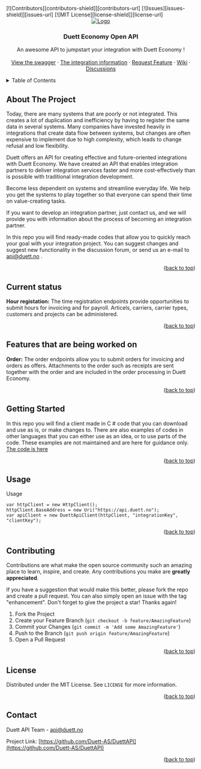 <div id="top"></div>
[![Contributors][contributors-shield]][contributors-url]
[![Issues][issues-shield]][issues-url]
[![MIT License][license-shield]][license-url]



<!-- PROJECT LOGO -->
<br />
<div align="center">
  <a href="https://github.com/othneildrew/Best-README-Template">
    <img src="https://duett.no/wp-content/uploads/2017/09/Logo214x90.png" alt="Logo">
  </a>

  <h3 align="center">Duett Economy Open API</h3>

  <p align="center">
    An awesome API to jumpstart your integration with Duett Economy !
    <br />
    <br />
    <a href="https://api.duett.no/swagger/index.html">View the swagger</a>
    ·
    <a href="https://duett.no/integrasjoner/">The integration information</a>
    ·
    <a href="https://github.com/Duett-AS/DuettAPI/issues">Request Feature</a>
    ·
    <a href="https://github.com/Duett-AS/DuettAPI/wikis">Wiki</a>
    ·
    <a href="https://github.com/Duett-AS/DuettAPI/discussions">Discussions</a>
  </p>
</div>



<!-- TABLE OF CONTENTS -->
<details>
  <summary>Table of Contents</summary>
  <ol>
    <li>
      <a href="#about-the-project">About The Project</a>
    </li>
    <li>
      <a href="#current-status">Current status</a>
    </li>
    <li>
      <a href="#features-that-are-being-worked-on">Features that are being worked on</a>
    </li>
    <li>
      <a href="#getting-started">Getting Started</a>
    </li>
    <li><a href="#usage">Usage</a></li>
    <li><a href="#contributing">Contributing</a></li>
    <li><a href="#license">License</a></li>
    <li><a href="#contact">Contact</a></li>
  </ol>
</details>



<!-- ABOUT THE PROJECT -->
## About The Project

Today, there are many systems that are poorly or not integrated. This creates a lot of duplication and inefficiency by having to register the same data in several systems. Many companies have invested heavily in integrations that create data flow between systems, but changes are often expensive to implement due to high complexity, which leads to change refusal and low flexibility.

Duett offers an API for creating effective and future-oriented integrations with Duett Economy. We have created an API that enables integration partners to deliver integration services faster and more cost-effectively than is possible with traditional integration development.

Become less dependent on systems and streamline everyday life. We help you get the systems to play together so that everyone can spend their time on value-creating tasks.

If you want to develop an integration partner, just contact us, and we will provide you with information about the process of becoming an integration partner.

In this repo you will find ready-made codes that allow you to quickly reach your goal with your integration project. You can suggest changes and suggest new functionality in the discussion forum, or send us an e-mail to api@duett.no .

<p align="right">(<a href="#top">back to top</a>)</p>

<!-- CURRENT STATUS -->
## Current status
**Hour registation:**
The time registration endpoints provide opportunities to submit hours for invoicing and for payroll. Articels, carriers, carrier types, customers and projects can be administered.
<p align="right">(<a href="#top">back to top</a>)</p>

<!-- FEATURES THAT ARE BEING WORKED ON -->
## Features that are being worked on
**Order:**
The order endpoints allow you to submit orders for invoicing and orders as offers. Attachments to the order such as receipts are sent together with the order and are included in the order processing in Duett Economy.
<p align="right">(<a href="#top">back to top</a>)</p>

<!-- GETTING STARTED -->
## Getting Started

In this repo you will find a client made in C # code that you can download and use as is, or make changes to. There are also examples of codes in other languages that you can either use as an idea, or to use parts of the code. These examples are not maintained and are here for guidance only. <a href="https://github.com/Duett-AS/DuettAPI/tree/main/.NET%20ApiClient">The code is here</a>
<p align="right">(<a href="#top">back to top</a>)</p>

<!-- USAGE EXAMPLES -->
## Usage

Usage
```CSHARP
var httpClient = new HttpClient();
httpClient.BaseAddress = new Uri("https://api.duett.no");
var apiClient = new DuettApiClient(httpClient, "integrationKey", "clientKey");
```


<p align="right">(<a href="#top">back to top</a>)</p>

<!-- CONTRIBUTING -->
## Contributing

Contributions are what make the open source community such an amazing place to learn, inspire, and create. Any contributions you make are **greatly appreciated**.

If you have a suggestion that would make this better, please fork the repo and create a pull request. You can also simply open an issue with the tag "enhancement".
Don't forget to give the project a star! Thanks again!

1. Fork the Project
2. Create your Feature Branch (`git checkout -b feature/AmazingFeature`)
3. Commit your Changes (`git commit -m 'Add some AmazingFeature'`)
4. Push to the Branch (`git push origin feature/AmazingFeature`)
5. Open a Pull Request

<p align="right">(<a href="#top">back to top</a>)</p>



<!-- LICENSE -->
## License

Distributed under the MIT License. See `LICENSE` for more information.

<p align="right">(<a href="#top">back to top</a>)</p>



<!-- CONTACT -->
## Contact

Duett API Team - api@duett.no

Project Link: [https://github.com/Duett-AS/DuettAPI](https://github.com/Duett-AS/DuettAPI)

<p align="right">(<a href="#top">back to top</a>)</p>


<!-- MARKDOWN LINKS & IMAGES -->
<!-- https://www.markdownguide.org/basic-syntax/#reference-style-links -->
[contributors-shield]: https://img.shields.io/github/contributors/othneildrew/Best-README-Template.svg?style=for-the-badge
[contributors-url]: https://github.com/Duett-AS/DuettAPI/graphs/contributors
[forks-shield]: https://img.shields.io/github/forks/othneildrew/Best-README-Template.svg?style=for-the-badge
[forks-url]: https://github.com/othneildrew/Best-README-Template/network/members
[stars-shield]: https://img.shields.io/github/stars/othneildrew/Best-README-Template.svg?style=for-the-badge
[stars-url]: Duett-AS/DuettAPI/stargazers
[issues-shield]: https://img.shields.io/github/issues/othneildrew/Best-README-Template.svg?style=for-the-badge
[issues-url]: https://github.com/Duett-AS/DuettAPI/issues
[license-shield]: https://img.shields.io/github/license/othneildrew/Best-README-Template.svg?style=for-the-badge
[license-url]: https://github.com/Duett-AS/DuettAPI/blob/main/LICENSE
[linkedin-shield]: https://img.shields.io/badge/-LinkedIn-black.svg?style=for-the-badge&logo=linkedin&colorB=555
[linkedin-url]: https://linkedin.com/in/othneildrew
[product-screenshot]: images/screenshot.png
